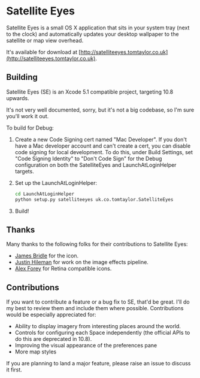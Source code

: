 Satellite Eyes
==

Satellite Eyes is a small OS X application that sits in your system tray (next
to the clock) and automatically updates your desktop wallpaper to the satellite
or map view overhead.

It's available for download at
[http://satelliteeyes.tomtaylor.co.uk](http://satelliteeyes.tomtaylor.co.uk).

Building
--

Satellite Eyes (SE) is an Xcode 5.1 compatible project, targeting 10.8 upwards.

It's not very well documented, sorry, but it's not a big codebase, so I'm sure
you'll work it out.

To build for Debug:

1. Create a new Code Signing cert named "Mac Developer". If you don't have a Mac
   developer account and can't create a cert, you can disable code signing for
   local development. To do this, under Build Settings, set "Code Signing
   Identity" to "Don't Code Sign" for the Debug configuration on both the
   SatelliteEyes and LaunchAtLoginHelper targets.

2. Set up the LaunchAtLoginHelper:
   
   ```bash
   cd LaunchAtLoginHelper
   python setup.py satelliteeyes uk.co.tomtaylor.SatelliteEyes
   ```

3. Build!

Thanks
--

Many thanks to the following folks for their contributions to Satellite Eyes:

* [James Bridle](https://github.com/stml) for the icon.
* [Justin Hileman](https://github.com/bobthecow) for work on the image effects
  pipeline.
* [Alex Forey](https://github.com/alfo) for Retina compatible icons.

Contributions
--

If you want to contribute a feature or a bug fix to SE, that'd be great. I'll
do my best to review them and include them where possible. Contributions would
be especially appreciated for:

* Ability to display imagery from interesting places around the world.
* Controls for configuring each Space independently (the official APIs to do
  this are deprecated in 10.8).
* Improving the visual appearance of the preferences pane
* More map styles

If you are planning to land a major feature, please raise an issue to discuss
it first.
